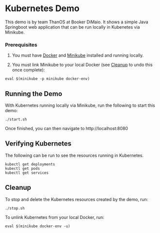 # Kubernetes Demo

This demo is by team ThanOS at Booker DiMaio. It shows a simple Java Springboot
web application that can be run locally in Kubenetes via Minikube.

### Prerequisites ###

1. You must have [Docker](https://docs.docker.com/get-docker/) and
[Minikube](https://kubernetes.io/docs/tasks/tools/install-minikube/) installed and running locally.

2. You must link Minikube to your local Docker (see [Cleanup](#cleanup) to undo this once complete):
```
eval $(minikube -p minikube docker-env)
```

## Running the Demo ##

With Kubernetes running locally via Minikube, run the following to start this demo:
```
./start.sh
```

Once finished, you can then navigate to http://localhost:8080

## Verifying Kubernetes ##

The following can be run to see the resources running in Kubernetes.
```
kubectl get deployments
kubectl get pods
kubectl get services
```

## Cleanup

To stop and delete the Kubernetes resources created by the demo, run:
```
./stop.sh
```

To unlink Kubernetes from your local Docker, run:
```
eval $(minikube docker-env -u)
```
